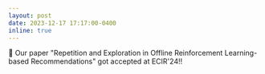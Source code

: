 ```yaml
---
layout: post
date: 2023-12-17 17:17:00-0400
inline: true
---
```


:tada: Our paper "Repetition and Exploration in Offline Reinforcement Learning-based Recommendations" got accepted at ECIR'24!!